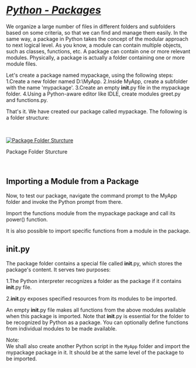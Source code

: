 # *[Python - Packages](https://www.tutorialsteacher.com/python/python-package)*


We organize a large number of files in different folders and subfolders based on some criteria, so that we can find and manage them easily. In the same way, a package in Python takes the concept of the modular approach to next logical level. As you know, a module can contain multiple objects, such as classes, functions, etc. A package can contain one or more relevant modules. Physically, a package is actually a folder containing one or more module files.


Let's create a package named mypackage, using the following steps:
<l1>1.Create a new folder named D:\MyApp.</l1>
<l2>2.Inside MyApp, create a subfolder with the name 'mypackage'.</l2>
<l3>3.Create an empty __init__.py file in the mypackage folder.</l3>
<l4>4.Using a Python-aware editor like IDLE, create modules greet.py and functions.py.</l4>

That's it. We have created our package called mypackage. The following is a folder structure:

<br>

[![Package Folder Sturcture](https://www.tutorialsteacher.com/Content/images/python/package.png "Package Folder Sturcture")](https://www.tutorialsteacher.com/Content/images/python/package.png)

Package Folder Sturcture

</br>

## Importing a Module from a Package

Now, to test our package, navigate the command prompt to the MyApp folder and invoke the Python prompt from there.

Import the functions module from the mypackage package and call its power() function.

It is also possible to import specific functions from a module in the package.

## __init__.py

The package folder contains a special file called __init__.py, which stores the package's content. It serves two purposes:

1.The Python interpreter recognizes a folder as the package if it contains __init__.py file.

2.__init__.py exposes specified resources from its modules to be imported.

An empty __init__.py file makes all functions from the above modules available when this package is imported. Note that __init__.py is essential for the folder to be recognized by Python as a package. You can optionally define functions from individual modules to be made available.

<div class="card noteDiv">
            <div class="card-header">
                <span><span> <i class="fa fa-pencil-square-o"></i></span> Note:</span>
            </div>
            <div class="card-body">
                We shall also create another Python script in the <code>MyApp</code> folder and import the mypackage package in it. 
                It should be at the same level of the package to be imported.
            </div>
            </div>












